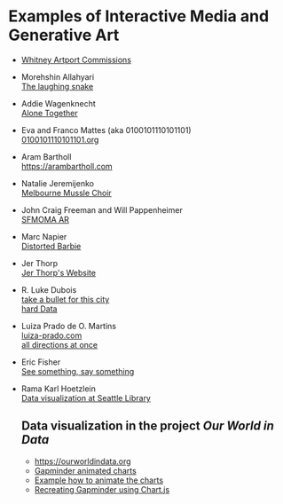 # Examples of Interactive Media and Generative Art

- [Whitney Artport Commissions](https://whitney.org/artport/commissions)
- Morehshin Allahyari  
  [The laughing snake](https://whitney.org/artport-commissions/laughing-snake/index.html)
- Addie Wagenknecht  
  [Alone Together](http://www.placesiveneverbeen.com/details/alonetogether)
- Eva and Franco Mattes (aka 0100101110101101)  
  [0100101110101101.org](http://0100101110101101.org)
- Aram Bartholl  
  https://arambartholl.com
- Natalie Jeremijenko  
  [Melbourne Mussle Choir](http://www.carbonarts.org/projects/melbourne-mussel-choir/)
- John Craig Freeman and Will Pappenheimer  
  [SFMOMA AR](https://johncraigfreeman.wordpress.com/2013/05/28/sfmoma-ar/)
- Marc Napier  
  [Distorted Barbie](http://potatoland.org)
- Jer Thorp  
  [Jer Thorp's Website](http://blog.blprnt.com)
- R. Luke Dubois  
  [take a bullet for this city](https://vimeo.com/110217245)\
  [hard Data](https://vimeo.com/135763038)
- Luiza Prado de O. Martins  
  [luiza-prado.com](https://www.luiza-prado.com)\
  [all directions at once](http://alldirectionsatonce.schloss-post.com)
- Eric Fisher  
  [See something, say something](https://www.flickr.com/photos/walkingsf/sets/72157627140310742/ )
- Rama Karl Hoetzlein  
  [Data visualization at Seattle Library](http://ramakarl.com/spl/)
  
  ## Data visualization in the project *Our World in Data*
  - https://ourworldindata.org
  - [Gapminder animated charts](https://www.gapminder.org/tools/#$state$time$value=2018;;&chart-type=bubbles)
  - [Example how to animate the charts](https://nowosad.github.io/post/life-expectancy-animated/)
  - [Recreating Gapminder using Chart.js](https://www.createwithdata.com/gapminder-chartjs/)
